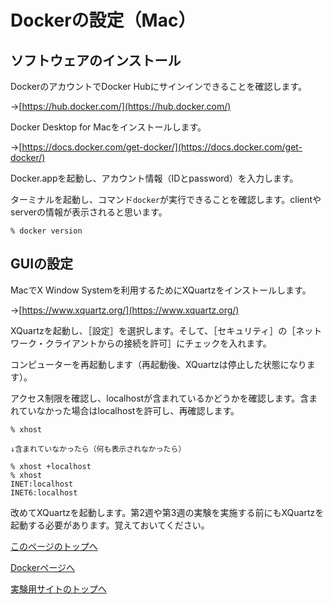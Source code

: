 # Dockerの設定（Mac）

## ソフトウェアのインストール
DockerのアカウントでDocker Hubにサインインできることを確認します。

→[https://hub.docker.com/](https://hub.docker.com/)

Docker Desktop for Macをインストールします。

→[https://docs.docker.com/get-docker/](https://docs.docker.com/get-docker/)

Docker.appを起動し、アカウント情報（IDとpassword）を入力します。

ターミナルを起動し、コマンド`docker`が実行できることを確認します。clientやserverの情報が表示されると思います。
```
% docker version
```

## GUIの設定
MacでX Window Systemを利用するためにXQuartzをインストールします。

→[https://www.xquartz.org/](https://www.xquartz.org/)

XQuartzを起動し、［設定］を選択します。そして、［セキュリティ］の［ネットワーク・クライアントからの接続を許可］にチェックを入れます。

コンピューターを再起動します（再起動後、XQuartzは停止した状態になります）。

アクセス制限を確認し、localhostが含まれているかどうかを確認します。含まれていなかった場合はlocalhostを許可し、再確認します。
```
% xhost

↓含まれていなかったら（何も表示されなかったら）

% xhost +localhost
% xhost
INET:localhost
INET6:localhost
```

改めてXQuartzを起動します。第2週や第3週の実験を実施する前にもXQuartzを起動する必要があります。覚えておいてください。

[このページのトップへ](#)

[Dockerページへ](https://stl-apu.github.io/laboratory_experiments/docker)

[実験用サイトのトップへ](https://stl-apu.github.io/laboratory_experiments/)
